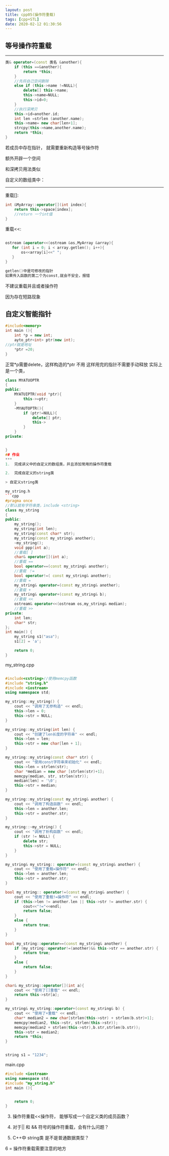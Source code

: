 ```yaml
---
layout: post
title: cpp05(操作符重载)
tags: [cpp+STL]
date: 2020-02-12 01:30:56
---
```

## 等号操作符重载
***
```cpp
类& operator=(const 类名 &another){
    if (this ==&another){
        return *this;
    }
    //先将自己空间删除
    else if (this->name !=NULL){
        delete[] this->name;
        this->name=NULL;
        this->id=0;
    }
    //执行深拷贝
    this->id=another.id;
    int len =strlen (another.name);
    this->name= new char[len+1];
    strcpy(this->name,another.name);
    return *this;
}

```
若成员中存在指针，
就需要重新构造等号操作符

额外开辟一个空间

和深拷贝用法类似

自定义的数组类中：
***
 重载[]:
 ```cpp
 int &MyArray::operator[](int index){
     return this->space[index];
     //return 一个int值
 }
 ```
 重载<<:
 ```cpp

ostream &operator<<(ostream &os,MyArray &array){
    for (int i = 0; i < array.getlen(); i++){
        os<<array[i]<<" ";
    }
}

getlen()中是可修改的指针
如果传入函数的第二个为const,就会不安全，报错 
```

不建议重载并且或者操作符

因为存在短路现象


## 自定义智能指针
```cpp
#include<memory>
int main (){
    int *p = new int;
    ayto_ptr<int> ptr(new int);
//ptr就是地址
    *ptr =20;
}
```
 正常\*p需要delete，这样构造的\*ptr 不用
    这样用完的指针不需要手动释放
    实际上是一个类，
```cpp
class MYATUOPTR
{
public:
    MYATUIPTR(void *ptr){
        this->=ptr;
    }
    ~MYAUTOPTR(){
        if (ptr!=NULL){
            delete[] ptr;
            this->
        }
    }
private:


}
## 作业
*** 
1.  完成讲义中的自定义的数组类，并且添加常用的操作符重载

2.  完成自定义的string类

> 自定义string类

my_string.h
```cpp
#pragma once
//默认就有字符串类，include <string>
class my_string
{
public:
	my_string();
	my_string(int len);
	my_string(const char* str);
	my_string(const my_string& another);
	~my_string();
	void ppp(int a);
	//重载[ ]
	char& operator[](int a);
	//重载 ==
	bool operator==(const my_string& another);
	//重载 ！=
	bool operator!=( const my_string& another);
	//重载 =
	my_string& operator=(const my_string& another);
	//重载 +
	my_string& operator+(const my_string& b);
	//重载 <<
	ostream& operator<<(ostream os,my_string& median);
	//重载 >>
private:
	int len;
	char* str;
};
int main() {
	my_string s1("asa");
	s1[2] = 'a';

	return 0;
}
```


my_string.cpp
```cpp

#include<cstring>//使用memcpy函数
#include "string.h"
#include <iostream>
using namespace std;

my_string::my_string() {
	cout << "调用了无参构造" << endl;
	this->len = 0;
	this->str = NULL;
}

my_string::my_string(int len) {
	cout << "创建了len长度的字符串" << endl;
	this->len = len;
	this->str = new char[len + 1];
}

my_string::my_string(const char* str) {
	cout << "使用const字符串来初始化" << endl;
	this->len = strlen(str);
	char *median = new char [strlen(str)+1];
	memcpy(median, str, strlen(str));
	median[len] = '\0';
	this->str = median;
}

my_string::my_string(const my_string& another) {
	cout << "调用了构造函数" << endl;
	this->len = another.len;
	this->str = another.str;
}

my_string::~my_string() {
	cout << "调用了析构函数" << endl;
	if (str != NULL) {
		delete str;
		this->str = NULL;
	}
}

my_string& my_string:: operator=(const my_string& another) {
	cout << "使用了重载=操作符" << endl;
	this->len = another.len;
	this->str = another.str;
}

bool my_string:: operator!=(const my_string& another) {
	cout << "使用了重载!=操作符" << endl;
	if (this->len != another.len || this->str != another.str) {
		cout<<"!="<<endl;
		return false;
	}
	else {
		return true;
	}
}

bool my_string::operator==(const my_string& another) {
	if (my_string::operator!=(another)&& this->str == another.str) {
		return true;
	}
	else {
		return false;
	}
}

char& my_string::operator[](int a){
	cout << "使用了[]重载" << endl;
	return this->str[a];
}

my_string& my_string::operator+(const my_string& b) {
	cout << "使用了+重载" << endl;
	char* median2 = new char[strlen(this->str) + strlen(b.str)+1];
	memcpy(median2, this->str, strlen(this->str));
	memcpy(median2 + strlen(this->str),b.str,strlen(b.str));
	this->str = median2;
	return *this;
}


string s1 = "1234";
```

main.cpp
```cpp
#include <iostream>
using namespace std;
#include "my_string.h"
int main (){


    return 0;
}

```
3.  操作符重载<<操作符， 能够写成一个自定义类的成员函数？





4.  对于|| 和 && 符号的操作符重载，会有什么问题？




5. C++中 string类 是不是普通数据类型？


6 = 操作符重载需要注意的地方

